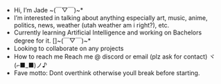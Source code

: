 - Hi, I’m Jade ~(￣▽￣)~*
- I’m interested in talking about anything especially art, music, anime, politics, news, weather (utah weather am i right?), etc.
- Currently learning Artificial Intelligence and working on Bachelors degree for it. []~(￣▽￣)~*
- Looking to collaborate on any projects 
- How to reach me Reach me @ discord or email (plz ask for contact) ヾ(⌐■_■)ノ♪
- Fave motto: Dont overthink otherwise youll break before starting.

<!---
ErikHarrisonX/ErikHarrisonX is a ✨ special ✨ repository because its `README.md` (this file) appears on your GitHub profile.
You can click the Preview link to take a look at your changes.
--->
